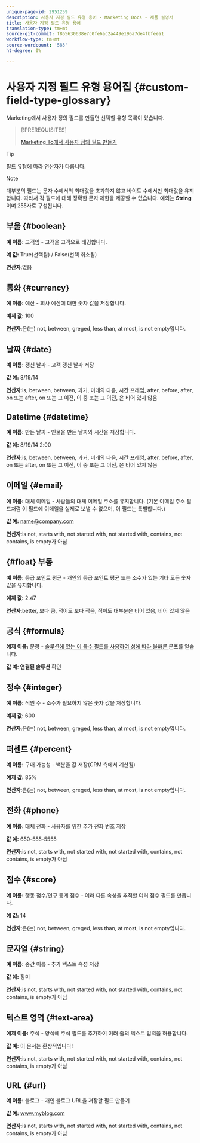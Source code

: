 ```yaml
---
unique-page-id: 2951259
description: 사용자 지정 필드 유형 용어 - Marketing Docs - 제품 설명서
title: 사용자 지정 필드 유형 용어
translation-type: tm+mt
source-git-commit: f865630638e7c0fe6ac2a449e196a7de4fbfeea1
workflow-type: tm+mt
source-wordcount: '583'
ht-degree: 0%

---
```



# 사용자 지정 필드 유형 용어집 {#custom-field-type-glossary}

Marketing에서 사용자 정의 필드를 만들면 선택할 유형 목록이 있습니다.

>[!PREREQUISITES]
>
>[Marketing To에서 사용자 정의 필드 만들기](/help/marketo/product-docs/administration/field-management/create-a-custom-field-in-marketo.md)

>[!TIP]
>
>필드 유형에 따라 [연산자](/help/marketo/product-docs/core-marketo-concepts/smart-lists-and-static-lists/creating-a-smart-list/smart-list-filter-operators-glossary.md)가 다릅니다.

>[!NOTE]
>
>대부분의 필드는 문자 수에서의 최대값을 초과하지 않고 바이트 수에서만 최대값을 유지합니다. 따라서 각 필드에 대해 정확한 문자 제한을 제공할 수 없습니다. 예외는 **String**&#x200B;이며 255자로 구성됩니다.

## 부울 {#boolean}

**예 이름:** 고객임 - 고객을 고객으로 태깅합니다.

**예 값:** True(선택됨) / False(선택 취소됨)

**연산자**:없음

## 통화 {#currency}

**예 이름:** 예산 - 회사 예산에 대한 숫자 값을 저장합니다.

**예제 값:** 100

**연산자**:은(는) not, between, greged, less than, at most, is not empty입니다.

## 날짜 {#date}

**예 이름:** 갱신 날짜 - 고객 갱신 날짜 저장

**값 예:** 8/19/14

**연산자**:is, between, between, 과거, 미래의 다음, 시간 프레임, after, before, after, on 또는 after, on 또는 그 이전, 이 중 또는 그 이전, 은 비어 있지 않음

## Datetime {#datetime}

**예 이름:** 만든 날짜 - 인물을 만든 날짜와 시간을 저장합니다.

**값 예:** 8/19/14 2:00

**연산자**:is, between, between, 과거, 미래의 다음, 시간 프레임, after, before, after, on 또는 after, on 또는 그 이전, 이 중 또는 그 이전, 은 비어 있지 않음

## 이메일 {#email}

**예 이름:** 대체 이메일 - 사람들의 대체 이메일 주소를 유지합니다. (기본 이메일 주소 필드처럼 이 필드에 이메일을 실제로 보낼 수 없으며, 이 필드는 특별합니다.)

**값 예:** name@company.com

**연산자**:is not, starts with, not started with, not started with, contains, not contains, is empty가 아님

## {#float} 부동

**예 이름:** 등급 포인트 평균 - 개인의 등급 포인트 평균 또는 소수가 있는 기타 모든 숫자 값을 유지합니다.

**예제 값:** 2.47

**연산자**:better, 보다 큼, 적어도 보다 작음, 적어도 대부분은 비어 있음, 비어 있지 않음

## 공식 {#formula}

**예제 이름:** 분량 -  [솔루션에 있는 이 특수 필드를 사용하여 성에 따라 올바른 ](/help/marketo/product-docs/administration/field-management/create-and-use-a-concatenated-string-formula-field.md) 분포를 얻습니다.

**값 예: 연결된 솔루션** 확인

## 정수 {#integer}

**예 이름:** 직원 수 - 소수가 필요하지 않은 숫자 값을 저장합니다.

**예제 값:** 600

**연산자**:은(는) not, between, greged, less than, at most, is not empty입니다.

## 퍼센트 {#percent}

**예 이름:** 구매 가능성 - 백분율 값 저장(CRM 측에서 계산됨)

**예제 값:** 85%

**연산자**:은(는) not, between, greged, less than, at most, is not empty입니다.

## 전화 {#phone}

**예 이름:** 대체 전화 - 사용자를 위한 추가 전화 번호 저장

**값 예:** 650-555-5555

**연산자**:is not, starts with, not started with, not started with, contains, not contains, is empty가 아님

## 점수 {#score}

**예 이름:** 행동 점수/인구 통계 점수 - 여러 다른 속성을 추적할 여러 점수 필드를 만듭니다.

**예 값:** 14

**연산자**:은(는) not, between, greged, less than, at most, is not empty입니다.

## 문자열 {#string}

**예 이름:** 중간 이름 - 추가 텍스트 속성 저장

**값 예:** 장미

**연산자**:is not, starts with, not started with, not started with, contains, not contains, is empty가 아님

## 텍스트 영역 {#text-area}

**예제 이름:** 주석 - 양식에 주석 필드를 추가하여 여러 줄의 텍스트 입력을 허용합니다.

**값 예:** 이 문서는 환상적입니다!

**연산자**:is not, starts with, not started with, not started with, contains, not contains, is empty가 아님

## URL {#url}

**예 이름:** 블로그 - 개인 블로그 URL을 저장할 필드 만들기

**값 예:** www.myblog.com

**연산자**:is not, starts with, not started with, not started with, contains, not contains, is empty가 아님
